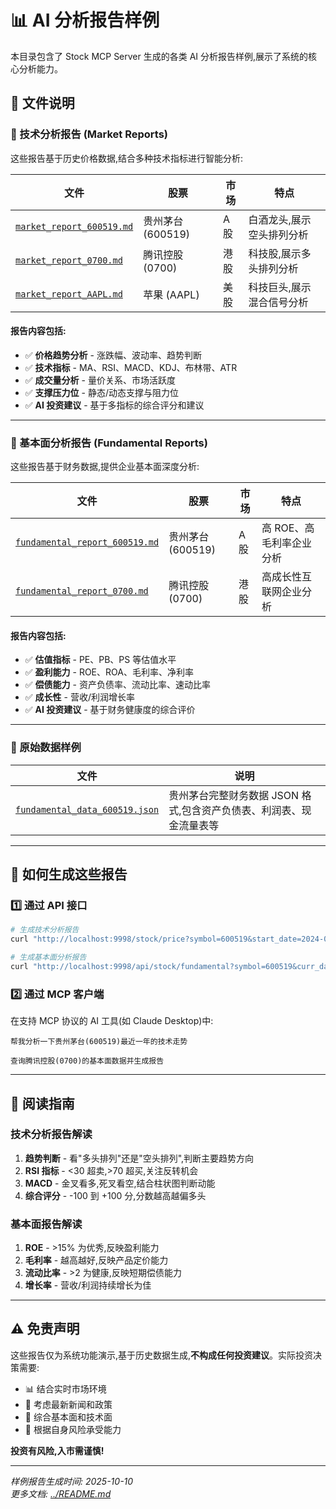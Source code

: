 # 📊 AI 分析报告样例

本目录包含了 Stock MCP Server 生成的各类 AI 分析报告样例,展示了系统的核心分析能力。

## 📁 文件说明

### 🎯 技术分析报告 (Market Reports)

这些报告基于历史价格数据,结合多种技术指标进行智能分析:

| 文件                                                 | 股票              | 市场 | 特点                      |
| ---------------------------------------------------- | ----------------- | ---- | ------------------------- |
| [`market_report_600519.md`](market_report_600519.md) | 贵州茅台 (600519) | A股  | 白酒龙头,展示空头排列分析 |
| [`market_report_0700.md`](market_report_0700.md)     | 腾讯控股 (0700)   | 港股 | 科技股,展示多头排列分析   |
| [`market_report_AAPL.md`](market_report_AAPL.md)     | 苹果 (AAPL)       | 美股 | 科技巨头,展示混合信号分析 |

#### 报告内容包括:
- ✅ **价格趋势分析** - 涨跌幅、波动率、趋势判断
- ✅ **技术指标** - MA、RSI、MACD、KDJ、布林带、ATR
- ✅ **成交量分析** - 量价关系、市场活跃度
- ✅ **支撑压力位** - 静态/动态支撑与阻力位
- ✅ **AI 投资建议** - 基于多指标的综合评分和建议

---

### 💼 基本面分析报告 (Fundamental Reports)

这些报告基于财务数据,提供企业基本面深度分析:

| 文件                                                           | 股票              | 市场 | 特点                     |
| -------------------------------------------------------------- | ----------------- | ---- | ------------------------ |
| [`fundamental_report_600519.md`](fundamental_report_600519.md) | 贵州茅台 (600519) | A股  | 高 ROE、高毛利率企业分析 |
| [`fundamental_report_0700.md`](fundamental_report_0700.md)     | 腾讯控股 (0700)   | 港股 | 高成长性互联网企业分析   |

#### 报告内容包括:
- ✅ **估值指标** - PE、PB、PS 等估值水平
- ✅ **盈利能力** - ROE、ROA、毛利率、净利率
- ✅ **偿债能力** - 资产负债率、流动比率、速动比率
- ✅ **成长性** - 营收/利润增长率
- ✅ **AI 投资建议** - 基于财务健康度的综合评价

---

### 📁 原始数据样例

| 文件                                                           | 说明                                                                |
| -------------------------------------------------------------- | ------------------------------------------------------------------- |
| [`fundamental_data_600519.json`](fundamental_data_600519.json) | 贵州茅台完整财务数据 JSON 格式,包含资产负债表、利润表、现金流量表等 |

---

## 🚀 如何生成这些报告

### 1️⃣ 通过 API 接口

```bash
# 生成技术分析报告
curl "http://localhost:9998/stock/price?symbol=600519&start_date=2024-01-01&end_date=2025-01-01"

# 生成基本面分析报告
curl "http://localhost:9998/api/stock/fundamental?symbol=600519&curr_date=2025-06-01"
```

### 2️⃣ 通过 MCP 客户端

在支持 MCP 协议的 AI 工具(如 Claude Desktop)中:

```
帮我分析一下贵州茅台(600519)最近一年的技术走势
```

```
查询腾讯控股(0700)的基本面数据并生成报告
```

---

## 📖 阅读指南

### 技术分析报告解读

1. **趋势判断** - 看"多头排列"还是"空头排列",判断主要趋势方向
2. **RSI 指标** - <30 超卖,>70 超买,关注反转机会
3. **MACD** - 金叉看多,死叉看空,结合柱状图判断动能
4. **综合评分** - -100 到 +100 分,分数越高越偏多头

### 基本面报告解读

1. **ROE** - >15% 为优秀,反映盈利能力
2. **毛利率** - 越高越好,反映产品定价能力
3. **流动比率** - >2 为健康,反映短期偿债能力
4. **增长率** - 营收/利润持续增长为佳

---

## ⚠️ 免责声明

这些报告仅为系统功能演示,基于历史数据生成,**不构成任何投资建议**。实际投资决策需要:

- 📊 结合实时市场环境
- 📰 考虑最新新闻和政策
- 💼 综合基本面和技术面
- 🧠 根据自身风险承受能力

**投资有风险,入市需谨慎!**

---

*样例报告生成时间: 2025-10-10*  
*更多文档: [../README.md](../README.md)*
